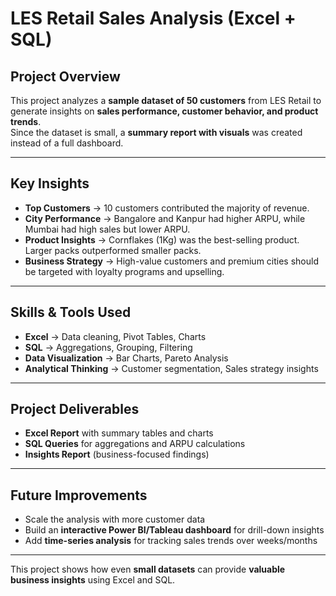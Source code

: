 
# LES Retail Sales Analysis (Excel + SQL)

##  Project Overview
This project analyzes a **sample dataset of 50 customers** from LES Retail to generate insights on **sales performance, customer behavior, and product trends**.  
Since the dataset is small, a **summary report with visuals** was created instead of a full dashboard.

---

## Key Insights
- **Top Customers** → 10 customers contributed the majority of revenue.  
- **City Performance** → Bangalore and Kanpur had higher ARPU, while Mumbai had high sales but lower ARPU.  
- **Product Insights** → Cornflakes (1Kg) was the best-selling product. Larger packs outperformed smaller packs.  
- **Business Strategy** → High-value customers and premium cities should be targeted with loyalty programs and upselling.  

---

##  Skills & Tools Used
- **Excel** → Data cleaning, Pivot Tables, Charts  
- **SQL** → Aggregations, Grouping, Filtering  
- **Data Visualization** → Bar Charts, Pareto Analysis  
- **Analytical Thinking** → Customer segmentation, Sales strategy insights  

---

##  Project Deliverables
- **Excel Report** with summary tables and charts  
- **SQL Queries** for aggregations and ARPU calculations  
- **Insights Report** (business-focused findings)  

---

##  Future Improvements
- Scale the analysis with more customer data  
- Build an **interactive Power BI/Tableau dashboard** for drill-down insights  
- Add **time-series analysis** for tracking sales trends over weeks/months  

---

This project shows how even **small datasets** can provide **valuable business insights** using Excel and SQL.
